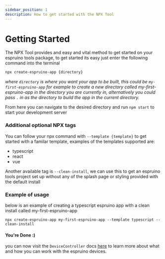 ```yaml
---
sidebar_position: 1
description: How to get started with the NPX Tool
---
```


# Getting Started

The NPX Tool provides and easy and vital method to get started on your espruino tools package, to get started its easy just enter the following command into the terminal

```zsh
npx create-espruino-app {directory}
```

_where `directory` is where you want your app to be built, this could be `my-first-espruino-app` for example to create a new directory called my-first-espruino-app in the directory you are currently in, alternatively you could pass `.` in as the directory to build the app in the current directory._

From here you can navigate to the desired directory and run `npm start` to start your development server

### Additional optional NPX tags

You can follow your npx command with `--template {template}` to get started with a familar template, examples of the templates supported are:

- typescript
- react
- vue

Another available tag is `--clean-install`, we can use this to get an espruino tools project set up without any of the splash page or styling provided with the default install

### Example of usage

below is an example of creating a typescript espruino app with a clean install called my-first-espruino-app

```
npx create-espruino-app my-first-espruino-app --template typescript --clean-install
```

#### You're Done :)

you can now visit the `DeviceController` docs [here](../category/device-controller) to learn more about what and how you can work with the espruino devices.
